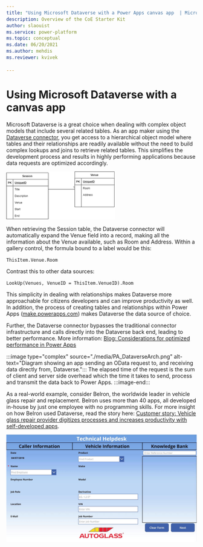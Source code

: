 ```yaml
---
title: "Using Microsoft Dataverse with a Power Apps canvas app  | Microsoft Docs"
description: Overview of the CoE Starter Kit
author: slaouist
ms.service: power-platform
ms.topic: conceptual
ms.date: 06/20/2021
ms.author: mehdis
ms.reviewer: kvivek 
  
---
```

# Using Microsoft Dataverse with a canvas app 

Microsoft Dataverse is a great choice when dealing with complex object models that include several related tables. As an app maker using the [Dataverse connector](/connectors/commondataserviceforapps/), you get access to a hierarchical object model where tables and their relationships are readily available without the need to build complex lookups and joins to retrieve related tables. This simplifies the development process and results in highly performing applications because data requests are optimized accordingly.

![Diagram showing a Session table and associated Venue field with room and address information.](./media/ConferenceAppObjectModel.png)

When retrieving the Session table, the Dataverse connector will automatically expand the Venue field into a record, making all the information about the Venue available, such as Room and Address. Within a gallery control, the formula bound to a label would be this:

```powerappsfl
ThisItem.Venue.Room
```

Contrast this to other data sources:

```powerappsfl
LookUp(Venues, VenueID = ThisItem.VenueID).Room
```

This simplicity in dealing with relationships makes Dataverse more approachable for citizens developers and can improve productivity as well. In addition, the process of creating tables and relationships within Power Apps ([make.powerapps.com](https://make.powerapps.com)) makes Dataverse the data source of choice. 

Further, the Dataverse connector bypasses the traditional connector infrastructure and calls directly into the Dataverse back end, leading to better performance. More information: [Blog: Considerations for optimized performance in Power Apps](https://powerapps.microsoft.com/blog/considerations-for-optimized-performance-in-power-apps/)

:::image type="complex" source="./media/PA_DataverseArch.png" alt-text="Diagram showing an app sending an OData request to, and receiving data directly from, Dataverse.":::
   The elapsed time of the request is the sum of client and server side overhead which the time it takes to send, process and transmit the data back to Power Apps.
:::image-end:::


As a real-world example, consider Belron, the worldwide leader in vehicle glass repair and replacement. Belron uses more than 40 apps, all developed in-house by just one employee with no programming skills. For more insight on how Belron used Dataverse, read the story here: [Customer story: Vehicle glass repair provider digitizes processes and increases productivity with self-developed apps](https://customers.microsoft.com/story/belron-autoglass-consumer-goods-powerapps). 

![Screenshot showing a form for capturing information in an Autoglass helpdesk app.](./media/autoglass.jpg)